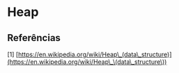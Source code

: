 # Heap

## Referências

\[1] [https://en.wikipedia.org/wiki/Heap\_(data\_structure)](https://en.wikipedia.org/wiki/Heap\_\(data\_structure\))
